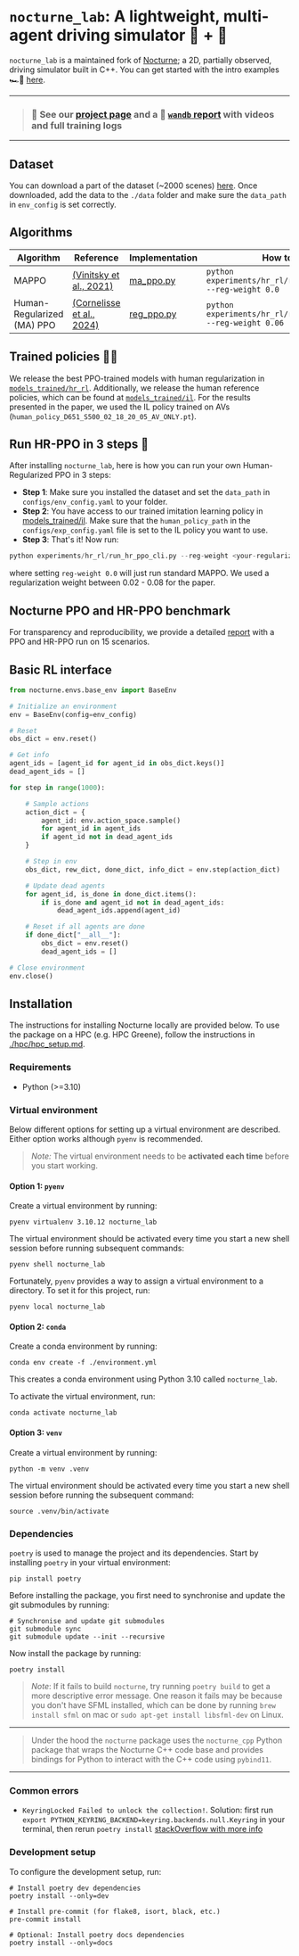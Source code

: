 # `nocturne_lab`: A lightweight, multi-agent driving simulator 🧪 + 🚗

`nocturne_lab` is a maintained fork of [Nocturne](https://github.com/facebookresearch/nocturne); a 2D, partially observed, driving simulator built in C++. You can get started with the intro examples 🏎️💨 [here](https://github.com/Emerge-Lab/nocturne_lab/tree/feature/nocturne_fork_cleanup/examples).

---

> ### 🚨 See our [project page](https://sites.google.com/view/driving-partners) and a 📝 [`wandb` report](https://api.wandb.ai/links/daphnecor/n11rar8l) with videos and full training logs

---

## Dataset 

You can download a part of the dataset (~2000 scenes) [here](https://www.dropbox.com/scl/fi/e5kjf7w8kxrop8ume7u2f/data.zip?rlkey=mix6dnexzdz48330p0m8s0r9s&dl=0). Once downloaded, add the data to the `./data` folder and make sure the `data_path` in `env_config` is set correctly.

## Algorithms

| Algorithm                  | Reference                                                     | Implementation                                                                                   | How to run                                                     |
| -------------------------- | ------------------------------------------------------------- | ------------------------------------------------------------------------------------------------ | -------------------------------------------------------------- |
| MAPPO                      | [(Vinitsky et al., 2021)](https://arxiv.org/abs/2103.01955)   | [ma_ppo.py](https://github.com/Emerge-Lab/nocturne_lab/blob/hr_rl/algorithms/ppo/sb3/ma_ppo.py)  | `python experiments/hr_rl/run_hr_ppo_cli.py --reg-weight 0.0`  |
| Human-Regularized (MA) PPO | [(Cornelisse et al., 2024)](https://arxiv.org/abs/2403.19648) | [reg_ppo.py](https://github.com/Emerge-Lab/nocturne_lab/blob/main/algorithms/ppo/sb3/reg_ppo.py) | `python experiments/hr_rl/run_hr_ppo_cli.py --reg-weight 0.06` |


## Trained policies 🏋️‍♂️

We release the best PPO-trained models with human regularization in [`models_trained/hr_rl`](https://github.com/Emerge-Lab/nocturne_lab/tree/hr_rl/models_trained/hr_rl). Additionally, we release the human reference policies, which can be found at [`models_trained/il`](https://github.com/Emerge-Lab/nocturne_lab/tree/hr_rl/models_trained/il). For the results presented in the paper, we used the IL policy trained on AVs (`human_policy_D651_S500_02_18_20_05_AV_ONLY.pt`).


## Run HR-PPO in 3 steps 🚀

After installing `nocturne_lab`, here is how you can run your own Human-Regularized PPO in 3 steps:

- **Step 1**: Make sure you installed the dataset and set the `data_path` in `configs/env_config.yaml` to your folder.
- **Step 2**: You have access to our trained imitation learning policy in [models_trained/il](https://github.com/Emerge-Lab/nocturne_lab/tree/hr_rl/models_trained/il). Make sure that the `human_policy_path` in the `configs/exp_config.yaml` file is set to the IL policy you want to use.
- **Step 3**: That's it! Now run:
```Python
python experiments/hr_rl/run_hr_ppo_cli.py --reg-weight <your-regularization-weight>
```
where setting `reg-weight 0.0` will just run standard MAPPO. We used a regularization weight between 0.02 - 0.08 for the paper.

## Nocturne PPO and HR-PPO benchmark 

For transparency and reproducibility, we provide a detailed [report](https://api.wandb.ai/links/daphnecor/hhgw98vr) with a PPO and HR-PPO run on 15 scenarios. 

## Basic RL interface

```python
from nocturne.envs.base_env import BaseEnv

# Initialize an environment
env = BaseEnv(config=env_config)

# Reset
obs_dict = env.reset()

# Get info
agent_ids = [agent_id for agent_id in obs_dict.keys()]
dead_agent_ids = []

for step in range(1000):

    # Sample actions
    action_dict = {
        agent_id: env.action_space.sample()
        for agent_id in agent_ids
        if agent_id not in dead_agent_ids
    }

    # Step in env
    obs_dict, rew_dict, done_dict, info_dict = env.step(action_dict)

    # Update dead agents
    for agent_id, is_done in done_dict.items():
        if is_done and agent_id not in dead_agent_ids:
            dead_agent_ids.append(agent_id)

    # Reset if all agents are done
    if done_dict["__all__"]:
        obs_dict = env.reset()
        dead_agent_ids = []

# Close environment
env.close()
```


## Installation
The instructions for installing Nocturne locally are provided below. To use the package on a HPC (e.g. HPC Greene), follow the instructions in [./hpc/hpc_setup.md](./hpc/hpc_setup.md).


### Requirements

* Python (>=3.10)

### Virtual environment
Below different options for setting up a virtual environment are described. Either option works although `pyenv` is recommended.

> _Note:_ The virtual environment needs to be **activated each time** before you start working.

#### Option 1: `pyenv`
Create a virtual environment by running:

```shell
pyenv virtualenv 3.10.12 nocturne_lab
```

The virtual environment should be activated every time you start a new shell session before running subsequent commands:

```shell
pyenv shell nocturne_lab
```

Fortunately, `pyenv` provides a way to assign a virtual environment to a directory. To set it for this project, run:
```shell
pyenv local nocturne_lab
```

#### Option 2: `conda`
Create a conda environment by running:

```shell
conda env create -f ./environment.yml
```

This creates a conda environment using Python 3.10 called `nocturne_lab`.

To activate the virtual environment, run:

```shell
conda activate nocturne_lab
```

#### Option 3: `venv`
Create a virtual environment by running:

```shell
python -m venv .venv
```

The virtual environment should be activated every time you start a new shell session before running the subsequent command:

```shell
source .venv/bin/activate
```

### Dependencies

`poetry` is used to manage the project and its dependencies. Start by installing `poetry` in your virtual environment:

```shell
pip install poetry
```

Before installing the package, you first need to synchronise and update the git submodules by running:

```shell
# Synchronise and update git submodules
git submodule sync
git submodule update --init --recursive
```

Now install the package by running:

```shell
poetry install
```

> _Note_: If it fails to build `nocturne`, try running `poetry build` to get a more descriptive error message. One reason it fails may be because you don't have SFML installed, which can be done by running `brew install sfml` on mac or `sudo apt-get install libsfml-dev` on Linux.

---
> Under the hood the `nocturne` package uses the `nocturne_cpp` Python package that wraps the Nocturne C++ code base and provides bindings for Python to interact with the C++ code using `pybind11`.
---

### Common errors

- `KeyringLocked Failed to unlock the collection!`. Solution: first run `export PYTHON_KEYRING_BACKEND=keyring.backends.null.Keyring` in your terminal, then rerun `poetry install` [stackOverflow with more info](https://stackoverflow.com/questions/74438817/poetry-failed-to-unlock-the-collection)

### Development setup
To configure the development setup, run:
```shell
# Install poetry dev dependencies
poetry install --only=dev

# Install pre-commit (for flake8, isort, black, etc.)
pre-commit install

# Optional: Install poetry docs dependencies
poetry install --only=docs
```
